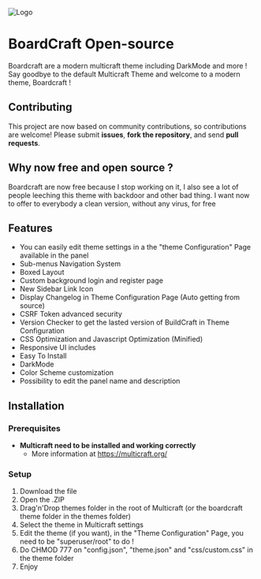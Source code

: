 
![Logo](https://i.imgur.com/iBCxJ80.jpeg)


# BoardCraft Open-source

Boardcraft are a modern multicraft theme including DarkMode and more ! Say goodbye to the default Multicraft Theme and welcome to a modern theme, Boardcraft !


## Contributing

This project are now based on community contributions, so contributions are welcome! Please submit **issues**, **fork the repository**, and send **pull requests**.


## Why now free and open source ?

Boardcraft are now free because I stop working on it, I also see a lot of people leeching this theme with backdoor and other bad thing. I want now to offer to everybody a clean version, without any virus, for free

## Features

- You can easily edit theme settings in a the "theme Configuration" Page available in the panel
- Sub-menus Navigation System
- Boxed Layout
- Custom background login and register page
- New Sidebar Link Icon
- Display Changelog in Theme Configuration Page (Auto getting from source)
- CSRF Token advanced security
- Version Checker to get the lasted version of BuildCraft in Theme Configuration
- CSS Optimization and Javascript Optimization (Minified)
- Responsive UI includes
- Easy To Install
- DarkMode
- Color Scheme customization
- Possibility to edit the panel name and description


## Installation

### Prerequisites

- **Multicraft need to be installed and working correctly** 
    - More information at https://multicraft.org/


### Setup

1. Download the file
2. Open the .ZIP
3. Drag'n'Drop themes folder in the root of Multicraft (or the boardcraft theme folder in the themes folder)
4. Select the theme in Multicraft settings
5. Edit the theme (if you want), in the "Theme Configuration" Page, you need to be "superuser/root" to do !
6. Do CHMOD 777 on "config.json", "theme.json" and "css/custom.css" in the theme folder
7. Enjoy
